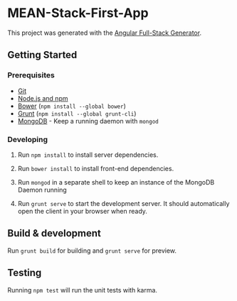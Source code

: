 # MEAN-Stack-First-App

This project was generated with the [Angular Full-Stack Generator](https://github.com/DaftMonk/generator-angular-fullstack).

## Getting Started

### Prerequisites

- [Git](https://git-scm.com/)
- [Node.js and npm](nodejs.org)
- [Bower](bower.io) (`npm install --global bower`)
- [Grunt](http://gruntjs.com/) (`npm install --global grunt-cli`)
- [MongoDB](https://www.mongodb.org/) - Keep a running daemon with `mongod`

### Developing

1. Run `npm install` to install server dependencies.

2. Run `bower install` to install front-end dependencies.

3. Run `mongod` in a separate shell to keep an instance of the MongoDB Daemon running

4. Run `grunt serve` to start the development server. It should automatically open the client in your browser when ready. 

## Build & development

Run `grunt build` for building and `grunt serve` for preview.

## Testing

Running `npm test` will run the unit tests with karma.